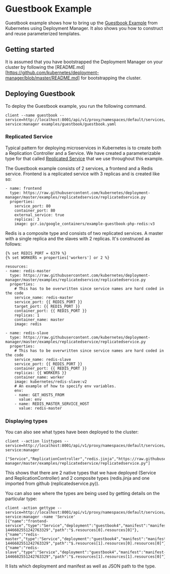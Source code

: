 # Guestbook Example

Guestbook example shows how to bring up the
[Guestbook Example](https://github.com/kubernetes/kubernetes/tree/master/examples/guestbook)
from Kubernetes using Deployment Manager. It also shows you how to construct
and reuse parameterized templates. 

## Getting started

It is assumed that you have bootstrapped the Deployment Manager on your cluster
by following the [README.md][https://github.com/kubernetes/deployment-manager/blob/master/README.md]
for bootstrapping the cluster. 

## Deploying Guestbook
To deploy the Guestbook example, you run the following command.

```
client --name guestbook --service=http://localhost:8001/api/v1/proxy/namespaces/default/services/manager-service:manager examples/guestbook/guestbook.yaml
```

### Replicated Service

Typical pattern for deploying microservices in Kubernetes is to create both a
Replication Controller and a Service. We have created a parameterizable type
for that called [Replicated Service](https://github.com/kubernetes/deployment-manager/tree/master/examples/replicatedservice)
that we use throughout this example.

The Guestbook example consists of 2 services, a frontend and a Redis service.
Frontend is a replicated service with 3 replicas and is created like so:
```
- name: frontend
  type: https://raw.githubusercontent.com/kubernetes/deployment-manager/master/examples/replicatedservice/replicatedservice.py
  properties:
    service_port: 80
    container_port: 80
    external_service: true
    replicas: 3
    image: gcr.io/google_containers/example-guestbook-php-redis:v3
```

Redis is a composite type and consists of two replicated services. A master with a single replica
and the slaves with 2 replicas. It's construced as follows:
```
{% set REDIS_PORT = 6379 %}
{% set WORKERS = properties['workers'] or 2 %}

resources:
- name: redis-master
  type: https://raw.githubusercontent.com/kubernetes/deployment-manager/master/examples/replicatedservice/replicatedservice.py
  properties:
    # This has to be overwritten since service names are hard coded in the code
    service_name: redis-master
    service_port: {{ REDIS_PORT }}
    target_port: {{ REDIS_PORT }}
    container_port: {{ REDIS_PORT }}
    replicas: 1
    container_name: master
    image: redis

- name: redis-slave
  type: https://raw.githubusercontent.com/kubernetes/deployment-manager/master/examples/replicatedservice/replicatedservice.py
  properties:
    # This has to be overwritten since service names are hard coded in the code
    service_name: redis-slave
    service_port: {{ REDIS_PORT }}
    container_port: {{ REDIS_PORT }}
    replicas: {{ WORKERS }}
    container_name: worker
    image: kubernetes/redis-slave:v2
    # An example of how to specify env variables.
    env:
    - name: GET_HOSTS_FROM
      value: env
    - name: REDIS_MASTER_SERVICE_HOST
      value: redis-master
```

### Displaying types

You can also see what types have been deployed to the cluster:
```
client --action listtypes --service=http://localhost:8001/api/v1/proxy/namespaces/default/services/manager-service:manager 

["Service","ReplicationController","redis.jinja","https://raw.githubusercontent.com/kubernetes/deployment-manager/master/examples/replicatedservice/replicatedservice.py"]
```

This shows that there are 2 native types that we have deployed (Service and ReplicationController) and
2 composite types (redis.jinja and one imported from github (replicatedservice.py)).


You can also see where the types are being used by getting details on the particular type:
```
client -action gettype --service=http://localhost:8001/api/v1/proxy/namespaces/default/services/manager-service:manager -name 'Service'
[{"name":"frontend-service","type":"Service","deployment":"guestbook4","manifest":"manifest-1446682551242763329","path":"$.resources[0].resources[0]"},{"name":"redis-master","type":"Service","deployment":"guestbook4","manifest":"manifest-1446682551242763329","path":"$.resources[1].resources[0].resources[0]"},{"name":"redis-slave","type":"Service","deployment":"guestbook4","manifest":"manifest-1446682551242763329","path":"$.resources[1].resources[1].resources[0]"}]
```

It lists which deployment and manifest as well as JSON path to the type.

